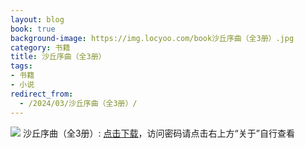 ```yaml
---
layout: blog
book: true
background-image: https://img.locyoo.com/book沙丘序曲（全3册）.jpg
category: 书籍
title: 沙丘序曲（全3册）
tags:
- 书籍
- 小说
redirect_from:
  - /2024/03/沙丘序曲（全3册）/
---
```

![](https://img.locyoo.com/book沙丘序曲（全3册）.jpg)
沙丘序曲（全3册）: <a name = "ref1" href="https://url18.ctfile.com/f/50983618-1323175183-ee561d?p=3619">点击下载</a>，访问密码请点击右上方“关于”自行查看
